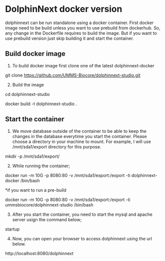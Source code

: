 DolphinNext docker version
========

dolphinnext can be run standalone using a docker container.
First docker image need to be build unless you want to use prebuild from dockerhub. So, any change in the Dockerfile requires to build the image. But if you want to use prebuild version just skip building it and start the container.

Build docker image
---------

1. To build docker image first clone one of the latest dolphinnext-docker

git clone https://github.com/UMMS-Biocore/dolphinnext-studio.git

2. Build the image

  cd dolphinnext-studio 

  docker build -t dolphinnext-studio .


Start the container
---------

1. We move database outside of the container to be able to keep the changes in the database everytime you start the container.
Please choose a directory in your machine to mount. For example, I will use /mnt/sda1/export directory for this purpose.

mkdir -p /mnt/sda1/export/

2. While running the container;

docker run -m 10G -p 8080:80 -v /mnt/sda1/export:/export -ti dolphinnext-docker /bin/bash

*if you want to run a pre-build

docker run -m 10G -p 8080:80 -v /mnt/sda1/export:/export -ti ummsbiocore/dolphinnext-studio /bin/bash

3. After you start the container, you need to start the mysql and apache server usign the command below;

startup

4. Now, you can open your browser to access dolphinnext using the url below.

http://localhost:8080/dolphinnext


